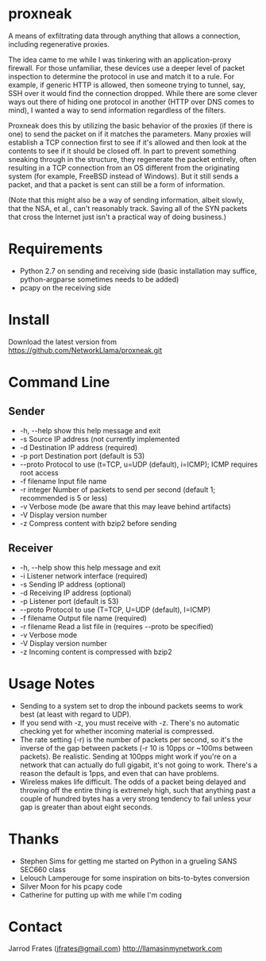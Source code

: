proxneak
========

A means of exfiltrating data through anything that allows a connection,
including regenerative proxies.

The idea came to me while I was tinkering with an application-proxy firewall.
For those unfamiliar, these devices use a deeper level of packet inspection to
determine the protocol in use and match it to a rule.  For example, if generic
HTTP is allowed, then someone trying to tunnel, say, SSH over it would find
the connection dropped.  While there are some clever ways out there of hiding
one protocol in another (HTTP over DNS comes to mind), I wanted a way to send
information regardless of the filters.

Proxneak does this by utilizing the basic behavior of the proxies (if there is
one) to send the packet on if it matches the parameters.  Many proxies will
establish a TCP connection first to see if it's allowed and then look at the
contents to see if it should be closed off.  In part to prevent something
sneaking through in the structure, they regenerate the packet entirely, often
resulting in a TCP connection from an OS different from the originating system
(for example, FreeBSD instead of Windows).  But it still sends a packet, and
that a packet is sent can still be a form of information.

(Note that this might also be a way of sending information, albeit slowly,
that the NSA, et al., can't reasonably track.  Saving all of the SYN packets
that cross the Internet just isn't a practical way of doing business.)

Requirements
============
 - Python 2.7 on sending and receiving side (basic installation may suffice,
   python-argparse sometimes needs to be added)
 - pcapy on the receiving side


Install
=======
Download the latest version from https://github.com/NetworkLlama/proxneak.git


Command Line
============
Sender
------
* -h, --help   show this help message and exit
* -s <src>     Source IP address (not currently implemented
* -d <dst>     Destination IP address (required)
* -p port      Destination port (default is 53)
* --proto      Protocol to use (t=TCP, u=UDP (default), i=ICMP); ICMP requires
               root access
* -f filename  Input file name
* -r integer   Number of packets to send per second (default 1; recommended is
               5 or less)
* -v           Verbose mode (be aware that this may leave behind artifacts)
* -V           Display version number
* -z           Compress content with bzip2 before sending

Receiver
--------
* -h, --help          show this help message and exit
* -i <interface>      Listener network interface (required)
* -s <src>            Sending IP address (optional)
* -d <dst>            Receiving IP address (optional)
* -p <port>           Listener port (default is 53)
* --proto <protocol>  Protocol to use (T=TCP, U=UDP (default), I=ICMP)
* -f filename         Output file name (required)
* -r filename         Read a list file in (requires --proto be specified)
* -v                  Verbose mode
* -V                  Display version number
* -z                  Incoming content is compressed with bzip2


Usage Notes
===========
* Sending to a system set to drop the inbound packets seems to work best (at
  least with regard to UDP).
* If you send with -z, you must receive with -z.  There's no automatic checking
  yet for whether incoming material is compressed.
* The rate setting (-r) is the number of packets per second, so it's the
  inverse of the gap between packets (-r 10 is 10pps or ~100ms between
  packets).  Be realistic.  Sending at 100pps might work if you're on a network
  that can actually do full gigabit, it's not going to work.  There's a reason
  the default is 1pps, and even that can have problems.
* Wireless makes life difficult.  The odds of a packet being delayed and
  throwing off the entire thing is extremely high, such that anything past a
  couple of hundred bytes has a very strong tendency to fail unless your gap is
  greater than about eight seconds.


Thanks
======
* Stephen Sims for getting me started on Python in a grueling SANS SEC660 class
* Lelouch Lamperouge for some inspiration on bits-to-bytes conversion
* Silver Moon for his pcapy code
* Catherine for putting up with me while I'm coding


Contact
=======
Jarrod Frates (jfrates@gmail.com)
http://llamasinmynetwork.com
